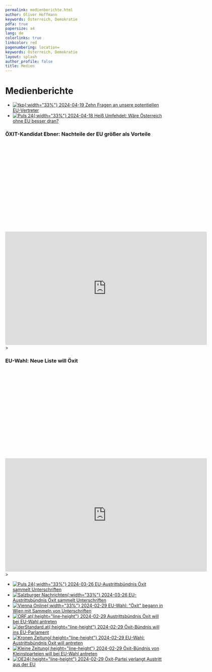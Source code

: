 ```yaml
---
permalink: medienberichte.html
author: Oliver Hoffmann
keywords: Österreich, Demokratie
pdfa: true
papersize: a4
lang: de
colorlinks: true
linkcolor: red
pagenumbering: location=
keywords: Österreich, Demokratie
layout: splash
author_profile: false
title: Medien
---
```


# Medienberichte

* [![tkp](https://tkp.at/wp-content/uploads/2022/04/logo.svg){:width="33%"} 2024-04-19 Zehn Fragen an unsere potentiellen EU-Vertreter](https://tkp.at/2024/04/19/zehn-fragen-an-unsere-potentiellen-eu-vertreter/)
* [![Puls 24]({{site.url}}{{site.baseurl}}/assets/images/2024-03-30-Puls24-Logo.svg){:width="33%"} 2024-04-18 Heiß Umfehdet: Wäre Österreich ohne EU besser dran?](https://www.puls24.at/video/heiss-umfehdet/heiss-umfehdet-vom-18042024/v1av5f7in6yvr)

### ÖXIT-Kandidat Ebner: Nachteile der EU größer als Vorteile

<div class="fluid-width-video-wrapper" style="padding-top: 56.25%;">
    <iframe
        width="640"
        height="360"
        src="https://gegenstimme.tv/videos/embed/bb11727d-ee64-4710-81f3-00a06f185b25?title=0&warningTitle=0&peertubeLink=0"
        frameborder="0"
        allow="accelerometer; clipboard-write; encrypted-media; gyroscope; picture-in-picture; web-share"
        allowfullscreen></iframe>
    >
    </iframe>
</div>

### EU-Wahl: Neue Liste will Öxit

<div class="fluid-width-video-wrapper" style="padding-top: 56.25%;">
    <iframe
        width="640"
        height="360"
        src="https://rumble.com/embed/v4ju3lc/?pub=31wbp"
        frameborder="0"
        allow="accelerometer; clipboard-write; encrypted-media; gyroscope; picture-in-picture; web-share"
        allowfullscreen></iframe>
    >
    </iframe>
</div>

* [![Puls 24]({{site.url}}{{site.baseurl}}/assets/images/2024-03-30-Puls24-Logo.svg){:width="33%"} 2024-03-26 EU-Austrittsbündnis Öxit sammelt Unterschriften](https://www.puls24.at/news/politik/eu-austrittsbuendnis-oexit-sammelt-unterschriften/324292)
* [![Salzburger Nachrichten]({{site.url}}{{site.baseurl}}/assets/images/2024-03-30-Salzburger-Nachrichten-Logo.svg){:width="33%"} 2024-03-26 EU-Austrittsbündnis Öxit sammelt Unterschriften](https://www.sn.at/politik/innenpolitik/eu-austrittsbuendnis-oexit-unterschriften-155726470)
* [![Vienna Online](https://www.vienna.at/wp-content/themes/vodl-vienna/assets/logo/logo.svg){:width="33%"} 2024-02-29 EU-Wahl: "Öxit" begann in Wien mit Sammeln von Unterschriften](https://www.vienna.at/eu-wahl-oxit-begann-in-wien-mit-sammeln-von-unterschriften/8644279)
* [![ORF.at](https://orf.at/mojo/1_4_1/storyserver//news/news/images/target_news-universal.svg){:height="line-height"} 2024-02-29 Austrittsbündnis Öxit will bei EU-Wahl antreten](https://orf.at/stories/3350167/)
* [![derStandard.at](https://upload.wikimedia.org/wikipedia/commons/7/73/DerStandard.at_Logo.svg){:height="line-height"} 2024-02-29 Öxit-Bündnis will ins EU-Parlament](https://www.derstandard.at/story/3000000209555/oexit-buendnis-will-ins-eu-parlament-eu-sei-ein-undemokratisches-konstrukt?ref=rss)
* [![Kronen Zeitung](https://www.krone.at/images/2dcb23c.svg){:height="line-height"} 2024-02-29 EU-Wahl: Austrittsbündnis Öxit will antreten](https://www.krone.at/3273334)
* [![Kleine Zeitung]({{site.url}}{{site.baseurl}}/assets/images/2024-03-03-Kleine-Zeitung-Logo.svg){:height="line-height"} 2024-02-29 Öxit-Bündnis von Kleinstparteien will bei EU-Wahl antreten](https://www.kleinezeitung.at/politik/innenpolitik/18228841/oexit-buendnis-von-kleinstparteien-will-bei-eu-wahl-antreten)
* [![OE24]({{site.url}}{{site.baseurl}}/assets/images/2024-03-05-OE24-Logo.svg){:height="line-height"} 2024-02-29 Öxit-Partei verlangt Austritt aus der EU](https://www.oe24.at/oesterreich/politik/parteien/oexit-partei-verlangt-austritt-aus-der-eu/587365696)




